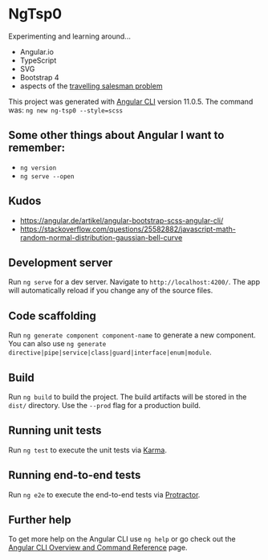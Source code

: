 # NgTsp0

Experimenting and learning around...
  * Angular.io
  * TypeScript
  * SVG
  * Bootstrap 4
  * aspects of the [travelling salesman problem](https://en.wikipedia.org/wiki/Travelling_salesman_problem)

This project was generated with [Angular CLI](https://github.com/angular/angular-cli) version 11.0.5. The command was:
 `ng new ng-tsp0 --style=scss` 

## Some other things about Angular I want to remember:

  * `ng version`
  * `ng serve --open`

## Kudos

  * https://angular.de/artikel/angular-bootstrap-scss-angular-cli/
  * https://stackoverflow.com/questions/25582882/javascript-math-random-normal-distribution-gaussian-bell-curve


## Development server

Run `ng serve` for a dev server. Navigate to `http://localhost:4200/`. The app will automatically reload if you change any of the source files.

## Code scaffolding

Run `ng generate component component-name` to generate a new component. You can also use `ng generate directive|pipe|service|class|guard|interface|enum|module`.

## Build

Run `ng build` to build the project. The build artifacts will be stored in the `dist/` directory. Use the `--prod` flag for a production build.

## Running unit tests

Run `ng test` to execute the unit tests via [Karma](https://karma-runner.github.io).

## Running end-to-end tests

Run `ng e2e` to execute the end-to-end tests via [Protractor](http://www.protractortest.org/).

## Further help

To get more help on the Angular CLI use `ng help` or go check out the [Angular CLI Overview and Command Reference](https://angular.io/cli) page.
